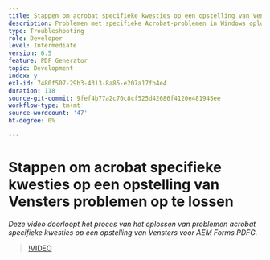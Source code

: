 ```yaml
---
title: Stappen om acrobat specifieke kwesties op een opstelling van Vensters problemen op te lossen
description: Problemen met specifieke Acrobat-problemen in Windows oplossen
type: Troubleshooting
role: Developer
level: Intermediate
version: 6.5
feature: PDF Generator
topic: Development
index: y
exl-id: 7480f507-29b3-4313-8a85-e207a17fb4e4
duration: 118
source-git-commit: 9fef4b77a2c70c8cf525d42686f4120e481945ee
workflow-type: tm+mt
source-wordcount: '47'
ht-degree: 0%

---
```


# Stappen om acrobat specifieke kwesties op een opstelling van Vensters problemen op te lossen

*Deze video doorloopt het proces van het oplossen van problemen acrobat specifieke kwesties op een opstelling van Vensters voor AEM Forms PDFG.*

>[!VIDEO](https://video.tv.adobe.com/v/335480?quality=12&learn=on)
